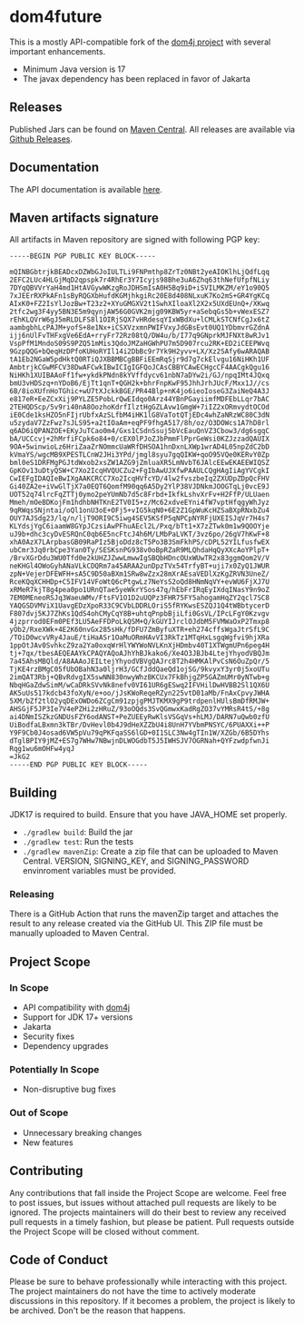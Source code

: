 dom4future
==========
This is a mostly API-compatible fork of the [dom4j project](https://dom4j.github.io/) with several important enhancements.

* Minimum Java version is 17
* The javax dependency has been replaced in favor of Jakarta

Releases
--------
Published Jars can be found on [Maven Central](https://central.sonatype.com/artifact/io.github.docfinity-cds/dom4future/overview).
All releases are available via [Github Releases](https://github.com/DocFinity-CDS/dom4future/releases/latest).  

Documentation
-------------
The API documentation is available [here](https://www.javadoc.io/doc/io.github.docfinity-cds/dom4future/latest/index.html).

Maven artifacts signature
-------------------------
All artifacts in Maven repository are signed with following PGP key:

```
-----BEGIN PGP PUBLIC KEY BLOCK-----

mQINBGbtrjkBEADcxDZWbGJoIULTLi9FNPmthp8ZrTz0NBt2yeAIOKlhLjQdfLqq
2EFC2LUc4HLGjMqD2qpspk7r4RhEr3Y7Icyjs98Bhe3uA6Zhq63thNefUfpfNLiy
7DYqQBVVrYaH4md1HtAVGywWKzgRoJDHSmIsA0H5Bq9iD+iSVILMKZM/eY1o90Q5
7xJEErRXPkAFn1sByRQGXbHufdKGMjhkgiRc20E8d408NLxuK7Ko2mS+GR4YgKCq
AIxK0+FZ2IsYlJozBw+T23z2+XYuGMGXV2t1SwhXIloaXl2X2x5UXdEUnQ+/XKwq
2tfc2wg3F4yy5BN3E5m9qynjAW56G0GVK2mjg09KBW5yr+aSebqGs5b+vWexESZ7
rEhKLQVrW6gJ5mRLDLFS8l1OIRjSQX7vHRdesqYIxWBdXu+lCMLkSTCNfCgJx6tZ
aambgbhLcPAJM+yofS+8e1Nx+iCSXVzxmnPWIFVxyJdGBsEvt0UQ1YDbmvrGZdnA
ijj6nUlFvTHFxgVe6EdA+rryFr72Rz08tQ/DW4u/b/I77q9GNprkMJFNXt8wRJv1
VspPfM1MndoS09S9PZQ51mMis3QdoJMZaHGWhPU7m5D907rcu2RK+ED2iCEEPWvq
9GzpQQG+bQeqHzDPfoKUHoRYIl14i2DbBc9r7Yk9H2yvv+LX/Xz2SAfy6wARAQAB
tA1Eb2NGaW5pdHktQ0RTiQJXBBMBCgBBFiEEmRqSjr9d7g7ckElvgu16NiHKh1UF
AmbtrjkCGwMFCV38DwAFCwkIBwICIgIGFQoJCAsCBBYCAwECHgcCF4AACgkQgu16
NiHKh1XUIBAAoFf1fw+ykdkPNdn8kYVffdycv61nbN7aDYw2i/GJ/npqIMt4JQxq
bmU3vHDSzq+nYDoB6/EjTt1qnT+QGH2k+bhrFnpKwF95JhhJrhJUcF/Mxx1J//cs
6B/8ioXUfnHoTGhic+wU7tXJckkBGE/PR44Blp+nK4jo6ieoIoseG3ZaiNeQ4A3J
e817eR+EeZCxXij9PYLZE5PobLrQwEIdqo0Arz44YBnPGayiimfMDFEbLLqr7bAC
2TEHQDScp/5v9ri40nA8OozhoKdrfIlztHgGZLAvw1GmgW+7iIZ2xORmvydtOCOd
iE0Cde1ksHZO5nFIjrUbfxAzSLfbM4iHK1lG8VaTotQTjEDc4whZaNRzWC80C3dN
u5zydaV7ZzFwz7sJLS95+a2tIOaAm+eqPF9fhgA517/8h/oz/O3DOWcs1A7hD8rl
q6AD6iQPANZOE+EKyJuTCao0m4/Gxs1CSdnSsuj5bVcEauQnVZ3Cbow3/dg6sgqC
bA/UCCcvj+2hMrfiFCpk6o84+0/cEX0lPJoZJbPmmFlPprGeWsi0KZJzzadQAUIX
9OA+5winwioLz6HriZaaZrNOmmcUaWRfDHSOA1hnDxnLXWp1wrAD4L05npZdC2bD
kVmaYS/wgcMB9XPESTLCnW2JHi3YPd/jmgl8syu7gqQIKW+qoO95VQe0KERvY0Zp
bml0eS1DRFMgPGJtdWxob2xsZW1AZG9jZmluaXR5LmNvbT6JAlcEEwEKAEEWIQSZ
GpKOv13uDtyQSW+C7Xo2IcqHVQUCZu2+FgIbAwUJXfwPAAULCQgHAgIiAgYVCgkI
CwIEFgIDAQIeBwIXgAAKCRCC7Xo2IcqHVfcYD/4lw2fvszbeIq2ZXUDpZDpQcFHV
Gi40ZA2e+iVwGlTjX7a0EQT6QomfM90qq6A5Dy2YlP38VJDNkmJOOGTqLj0vcE9J
UOT52q74lrcFqZTTj0ymo2peYUmNb7d5c8Frbd+IkfkLshvXrFv+H2FfP/ULUaen
Mmeh/mOeBDKojFm1hdhbNHTKnE2TV0I5+z/Mc62xdveEYni4fW7vptHfqgyWhJyz
9qRWqsSNjntai/oQl1onU3oE+OFj5+vIG5kqN0+6E2Z1GpWuKcHZSaBXpRNxbZu4
OUY7AJSdg23/lq/n/ljT9ORI9C5iwg4SEV5KSfP5qNPCpNYRFjUXEISJqVr7H4s7
KLYdsjYgC6iaamW8GYpJCzsiAwPFhuAEcl2L/Pxq/bTt1+X7zZTwk0m1w9QOOYje
uJ9b+dhc3cyDvESRQnC0qb6E5ncFtcJ4h6M/LMbPaLVKT/3vz6po/26gV7hKwF+8
xhA0AzX7LArpbasGB09RaPIz5BjoDdz8cT5Po3B3SmFkhPS/cDPL52YILfusfwEX
ubCmr3Jq0rbCpe3Yan0Ty/SESKsnPG938v0oBpRZaR9MLQhdaHqQyXXcAoYPlpT+
/BrvXGrDdu3WU0Tfd0e2kUHZJZwwLmwwIgSBQbHDncOUxWUwTR2x83ggmQom2V/V
neKHGl4OWoGyhANaVLkCDQRm7a45ARAA2unDpzTVx54TrfyBT+uji7x0ZyQ1JWUR
zpN+VejerDFEWFH+sA5C9D50aBXm1SRw8wZzx28mXrAEsaVEDlXzKgZRVN3UneZ/
RceKQqXCHHDp+C5IFV14VFoWtQ6cPtgwLz7NeYsS2oQd8HNmNqVY+evWU6FjXJ7U
xRMeR7kjT8g4pea0po1URnQTae5yeWkrYSos47q/hEbFrIRqEyIXdqINasY9n9oZ
7EM0MEneoRSJq3WaeuWMv/FtsFV1O1D2uUQPz3FHR75FY5ahogamHqZY2qcl7SC8
YAQGSDVMViX1UavgEDzXpoR33C9CVbLDDRLOriS5fRYKwsESZQJ1Q4tWBbtycerD
F807dvj5KJ7ZhKs1QdS4ohCMyCqY8B+uhtqPnpbBjiLfi0GsVL/IPcLFgY0Kzvgv
4jzprrod0EFm0PEf3LU5AeFFDPoLkQSM+Q/kGUYIJrclOJdbM5FVMWaOxP2Tmxp8
yOb2/RxeXWk+4E2K60nvGx285sHk/fDFU7ZmByfuXTR+eh274cffsWgaJtrSfL9C
/TOiD0wcvVRy4JauE/tiHaASr1OaMuORmHAvVI3RkTz1MTqHxLsgqWgfvi9hjXRa
1ppOtJAv0SvhkcZ9za2Ya0oxqWrHlYWYWoNVLKnXjHDmbv40T1XTWgmUPn6peg4H
tj+7qx/tbesAEQEAAYkCPAQYAQoAJhYhBJkako6/Xe4O3JBJb4LtejYhyodVBQJm
7a45AhsMBQld/A8AAAoJEILtejYhyodVBVgQAJrc8T2h4HMKAlPvCsN6OuZpQr/5
TjKE4rzBMgC05fUbOBahN3a0ljrH3/GCfJddQaeQd1ojSG/9kvyxY3yr0j5xoUTu
2imQAT3Rbj+QBvRdvgIX5swNN830nwyWhzBKCUx7FkBhjgZP5GAZmUMr0yNTwb+g
NbqHGaZdwSimM/wCaDRkSVvNk8nefv0VI61UR6gESwq2IFVHilDwHVBB2Sl1QX6U
AK5uUs517kdcb43foXyN/e+oo/jJsKWoReqeRZyn225vtD01aMb/FnAxCpvyJWHA
5XM/bZf2tlO2yqDExOWDo6ZCgCm91zpjgPMJTKMX9gP9trdpenlHUlsBmDfRMJW+
AHSGjF5JP3Ie7V4ePZHi2zHRuZ/93oOQds3SvQGmwxKadRgZO37vYMRsR4tS/+8g
ai4DNmISZkzGNDUsFZY6odANST+PeZUEEyRwKlsVSGqVs+hLMJ/DARN7uQwb0zfU
UiBodfaLBxmn3kTBr/DvHevl0b4J9dHeXZZbU4i8UnH7YVbmPNSYC/6PUAXXi++P
Y9F9Cb0J4osad6VW5pVu79qPKFqaSS6lGD+0I1SLC3Nw4gTIn1W/XZGb/6B5DYhs
dTglBPIY9jMZ+ES7g7WHw7NBwjnDLWOGdbT5J5IWHSJV7OGRNah+QYFzwdpfwnJi
Rqg1wu6mOHFw4yqJ
=JkG2
-----END PGP PUBLIC KEY BLOCK-----
```

Building
--------
JDK17 is required to build. Ensure that you have JAVA_HOME set properly.

* `./gradlew build`: Build the jar
* `./gradlew test`: Run the tests
* `./gradlew mavenZip`: Create a zip file that can be uploaded to Maven Central. VERSION, SIGNING_KEY, and SIGNING_PASSWORD envinroment variables must be provided.

### Releasing
There is a GitHub Action that runs the mavenZip target and attaches the result to any release created via the GitHub UI. 
This ZIP file must be manually uploaded to Maven Central. 

Project Scope
-------------
### In Scope
* API compatibility with [dom4j](https://dom4j.github.io/)
* Support for JDK 17+ versions
* Jakarta
* Security fixes
* Dependency upgrades

### Potentially In Scope
* Non-disruptive bug fixes

### Out of Scope
* Unnecessary breaking changes
* New features


Contributing
------------
Any contributions that fall inside the Project Scope are welcome.
Feel free to post issues, but issues without attached pull requests are likely to be ignored.
The projects maintainers will do their best to review any received pull requests in a timely fashion, but please be patient.
Pull requests outside the Project Scope will be closed without comment.

Code of Conduct
---------------
Please be sure to behave professionally while interacting with this project. 
The project maintainers do not have the time to actively moderate discussions in this repository. 
If it becomes a problem, the project is likely to be archived.
Don't be the reason that happens.